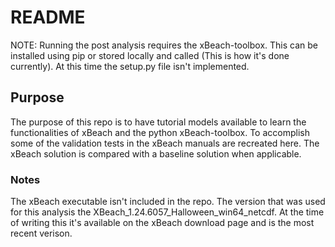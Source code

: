 # README

NOTE: Running the post analysis requires the xBeach-toolbox. This can be installed using pip or stored locally and called (This is how it's done currently). At this time the setup.py file isn't implemented.

## Purpose
The purpose of this repo is to have tutorial models available to learn the functionalities of xBeach and the python xBeach-toolbox. 
To accomplish some of the validation tests in the xBeach manuals are recreated here. The xBeach solution is compared with a baseline
solution when applicable.

### Notes
The xBeach executable isn't included in the repo. The version that was used for this analysis the XBeach_1.24.6057_Halloween_win64_netcdf. At the time of writing this it's available on the xBeach download page and is the most recent verison.